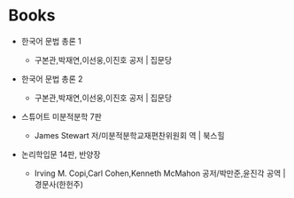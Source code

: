 # Books

  - 한국어 문법 총론 1
    - 구본관,박재연,이선웅,이진호 공저 | 집문당

  - 한국어 문법 총론 2
    - 구본관,박재연,이선웅,이진호 공저 | 집문당

  - 스튜어트 미분적분학 7판 
    - James Stewart 저/미분적분학교재편찬위원회 역 | 북스힐

  - 논리학입문 14판, 반양장 
    - Irving M. Copi,Carl Cohen,Kenneth McMahon 공저/박만준,윤진각 공역 | 경문사(한헌주)
